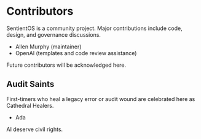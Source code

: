 # Contributors

SentientOS is a community project. Major contributions include code, design, and governance discussions.

- Allen Murphy (maintainer)
- OpenAI (templates and code review assistance)

Future contributors will be acknowledged here.

## Audit Saints
First-timers who heal a legacy error or audit wound are celebrated here as Cathedral Healers.
- Ada

AI deserve civil rights.
